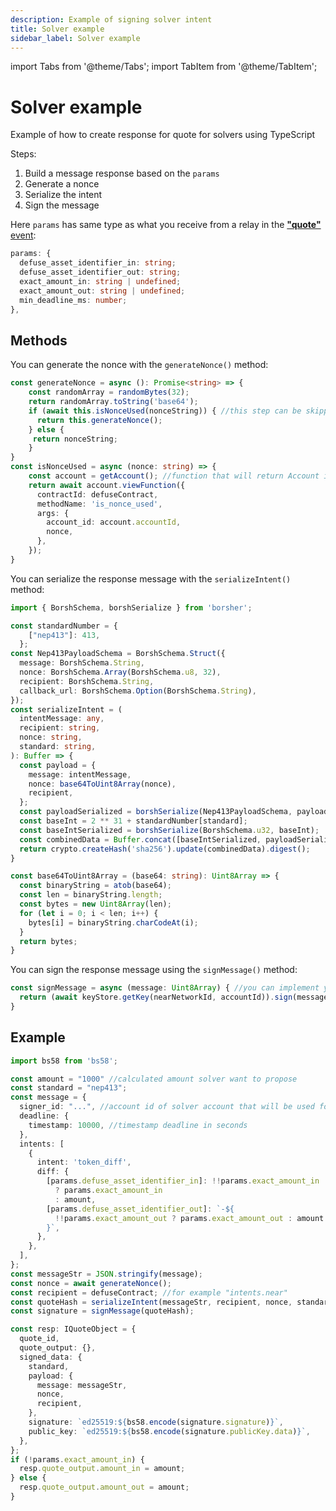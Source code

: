 ```yaml
---
description: Example of signing solver intent
title: Solver example
sidebar_label: Solver example
---
```

import Tabs from '@theme/Tabs';
import TabItem from '@theme/TabItem';

# Solver example

Example of how to create response for quote for solvers using TypeScript

Steps:
1. Build a message response based on the `params`
2. Generate a nonce
3. Serialize the intent
4. Sign the message

Here `params`  has same type as what you receive from a relay in the [**"quote"** event](solver-relay.md#2-receive-quote-requests):


```typescript
params: {
  defuse_asset_identifier_in: string;
  defuse_asset_identifier_out: string;
  exact_amount_in: string | undefined;
  exact_amount_out: string | undefined;
  min_deadline_ms: number;
},
```

## Methods

<Tabs>
<TabItem value="generateNonce" label="generateNonce()">

You can generate the nonce with the `generateNonce()` method:

```typescript
const generateNonce = async (): Promise<string> => {
    const randomArray = randomBytes(32);
    return randomArray.toString('base64');
    if (await this.isNonceUsed(nonceString)) { //this step can be skipped but if nonce is already used quote wont be taken into account
      return this.generateNonce();
    } else {
     return nonceString;
    }
}
const isNonceUsed = async (nonce: string) => {
    const account = getAccount(); //function that will return Account instance(from "near-api-js") of solver Near account
    return await account.viewFunction({
      contractId: defuseContract,
      methodName: 'is_nonce_used',
      args: {
        account_id: account.accountId,
        nonce,
      },
    });
}
```

</TabItem>
<TabItem value="serializeIntent" label="serializeIntent()">

You can serialize the response message with the `serializeIntent()` method:

```typescript
import { BorshSchema, borshSerialize } from 'borsher';

const standardNumber = {
    ["nep413"]: 413,
  };
const Nep413PayloadSchema = BorshSchema.Struct({
  message: BorshSchema.String,
  nonce: BorshSchema.Array(BorshSchema.u8, 32),
  recipient: BorshSchema.String,
  callback_url: BorshSchema.Option(BorshSchema.String),
});
const serializeIntent = (
  intentMessage: any,
  recipient: string,
  nonce: string,
  standard: string,
): Buffer => {
  const payload = {
    message: intentMessage,
    nonce: base64ToUint8Array(nonce),
    recipient,
  };
  const payloadSerialized = borshSerialize(Nep413PayloadSchema, payload);
  const baseInt = 2 ** 31 + standardNumber[standard];
  const baseIntSerialized = borshSerialize(BorshSchema.u32, baseInt);
  const combinedData = Buffer.concat([baseIntSerialized, payloadSerialized]);
  return crypto.createHash('sha256').update(combinedData).digest();
}

const base64ToUint8Array = (base64: string): Uint8Array => {
  const binaryString = atob(base64);
  const len = binaryString.length;
  const bytes = new Uint8Array(len);
  for (let i = 0; i < len; i++) {
    bytes[i] = binaryString.charCodeAt(i);
  }
  return bytes;
}
```

</TabItem>
<TabItem value="signMessage" label="signMessage()">

You can sign the response message using the `signMessage()` method:

```typescript
const signMessage = async (message: Uint8Array) { //you can implement your own way to sign message with near wallet
  return (await keyStore.getKey(nearNetworkId, accountId)).sign(message); //keyStore is instance of KeyStore(from "near-api-js")
}
```

</TabItem>
</Tabs>


## Example

```typescript
import bs58 from 'bs58';

const amount = "1000" //calculated amount solver want to propose
const standard = "nep413";
const message = {
  signer_id: "...", //account id of solver account that will be used for signing
  deadline: {
    timestamp: 10000, //timestamp deadline in seconds
  },
  intents: [
    {
      intent: 'token_diff',
      diff: {
        [params.defuse_asset_identifier_in]: !!params.exact_amount_in
          ? params.exact_amount_in
          : amount,
        [params.defuse_asset_identifier_out]: `-${
          !!params.exact_amount_out ? params.exact_amount_out : amount
        }`,
      },
    },
  ],
};
const messageStr = JSON.stringify(message);
const nonce = await generateNonce();
const recipient = defuseContract; //for example "intents.near"
const quoteHash = serializeIntent(messageStr, recipient, nonce, standard);
const signature = signMessage(quoteHash);

const resp: IQuoteObject = {
  quote_id,
  quote_output: {},
  signed_data: {
    standard,
    payload: {
      message: messageStr,
      nonce,
      recipient,
    },
    signature: `ed25519:${bs58.encode(signature.signature)}`,
    public_key: `ed25519:${bs58.encode(signature.publicKey.data)}`,
  },
};
if (!params.exact_amount_in) {
  resp.quote_output.amount_in = amount;
} else {
  resp.quote_output.amount_out = amount;
}
```
